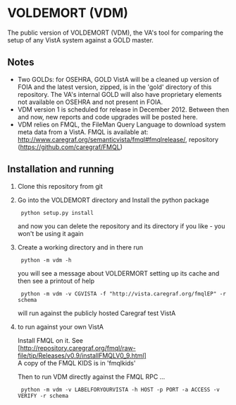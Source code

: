 VOLDEMORT (VDM)
===============

The public version of VOLDEMORT (VDM), the VA's tool for comparing the setup of any VistA system against a GOLD master. 

Notes
-----
- Two GOLDs: for OSEHRA, GOLD VistA will be a cleaned up version of FOIA and the latest version, zipped, is in the 'gold' directory of this repository. The VA's internal GOLD will also have proprietary elements not available on OSEHRA and not present in FOIA.
- VDM version 1 is scheduled for release in December 2012. Between then and now, new reports and code upgrades will be posted here.
- VDM relies on FMQL, the FileMan Query Language to download system meta data from a VistA. FMQL is available at: http://www.caregraf.org/semanticvista/fmql#fmqlrelease/, repository (https://github.com/caregraf/FMQL)

Installation and running
------------------------
1. Clone this repository from git

2. Go into the VOLDEMORT directory and Install the python package

        python setup.py install

   and now you can delete the repository and its directory if you like - you won't be using it again

3. Create a working directory and in there run

        python -m vdm -h

   you will see a message about VOLDERMORT setting up its cache and then see a printout of help

        python -m vdm -v CGVISTA -f "http://vista.caregraf.org/fmqlEP" -r schema  

   will run against the publicly hosted Caregraf test VistA

4. to run against your own VistA

   Install FMQL on it. See  
[http://repository.caregraf.org/fmql/raw-file/tip/Releases/v0.9/installFMQLV0_9.html]   
   A copy of the FMQL KIDS is in 'fmqlkids'

   Then to run VDM directly against the FMQL RPC ...  

        python -m vdm -v LABELFORYOURVISTA -h HOST -p PORT -a ACCESS -v VERIFY -r schema

